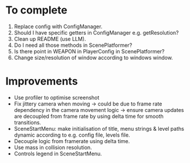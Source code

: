 # To complete
1. Replace config with ConfigManager.
2. Should I have specific getters in ConfigManager e.g. getResolution?
3. Clean up README (use LLM).
4. Do I need all those methods in ScenePlatformer?
5. Is there point in WEAPON in PlayerConfig in ScenePlatformer?
6. Change size/resolution of window according to windows window.


# Improvements
- Use profiler to optimise screenshot
- Fix jittery camera when moving -> could be due to frame rate dependency in the camera movement logic -> ensure camera updates are decoupled from frame rate by using delta time for smooth transitions.
- SceneStartMenu: make initialisation of title, menu strings & level paths dynamic according to e.g. config file, levels file.
- Decouple logic from framerate using delta time.
- Use mass in collision resolution.
- Controls legend in SceneStartMenu.
